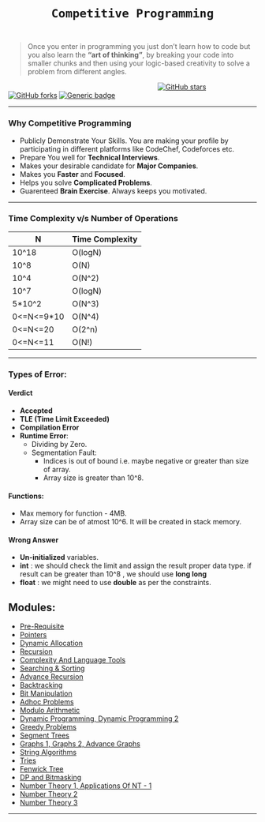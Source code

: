 <code>
  <h1 align="center">Competitive Programming</h1>
</code>

>   Once you enter in programming you just don’t learn how to code but you also learn the **“art of thinking”**, by breaking your code into smaller chunks and then using your logic-based creativity to solve a problem from different angles.

&nbsp;&nbsp;&nbsp;&nbsp;&nbsp;&nbsp;&nbsp;&nbsp;&nbsp;&nbsp;&nbsp;&nbsp;&nbsp;&nbsp;&nbsp;&nbsp;&nbsp;&nbsp;&nbsp;&nbsp;&nbsp;&nbsp;&nbsp;&nbsp;&nbsp;&nbsp;&nbsp;&nbsp;&nbsp;&nbsp;&nbsp;&nbsp;&nbsp;&nbsp;&nbsp;&nbsp;&nbsp;&nbsp;&nbsp;&nbsp;&nbsp;&nbsp;&nbsp;&nbsp;&nbsp;&nbsp;&nbsp;&nbsp;&nbsp;&nbsp;&nbsp;&nbsp;&nbsp;&nbsp;&nbsp;&nbsp;&nbsp;&nbsp;&nbsp;&nbsp;&nbsp;&nbsp;&nbsp;&nbsp;&nbsp;&nbsp;&nbsp;&nbsp;&nbsp;&nbsp;&nbsp;&nbsp;&nbsp;&nbsp;&nbsp;&nbsp;
[![GitHub stars](https://img.shields.io/github/stars/coding-ninja-dsa-competitive-package/codig-ninja-dsa-learning?color=orange&logo=github&style=for-the-badge)](GithubBadgeShields) 
[![GitHub forks](https://img.shields.io/github/forks/coding-ninja-dsa-competitive-package/codig-ninja-dsa-learning?color=orange&logo=github&style=for-the-badge)](GithubBadgeShields)
[![Generic badge](https://img.shields.io/badge/language-c%2B%2B-yellowgreen?style=for-the-badge&logo=c%2B%2B)](GithubBadgeShields)

---

### Why Competitive Programming

-   Publicly Demonstrate Your Skills. You are making your profile by participating in different platforms like CodeChef, Codeforces etc.
-   Prepare You well for **Technical Interviews**.
-   Makes your desirable candidate for **Major Companies**.
-   Makes you **Faster** and **Focused**.
-   Helps you solve **Complicated Problems**.
-   Guarenteed **Brain Exercise**. Always keeps you motivated.

---

### Time Complexity v/s Number of Operations 
>
|    N        |       Time Complexity|
| ----------  | -------------------- |
| 10^18       |       O(logN)        |
| 10^8        |       O(N)           |
| 10^4        |       O(N^2)         |
| 10^7        |       O(logN)        |
| 5*10^2      |       O(N^3)         |
| 0<=N<=9*10  |       O(N^4)         |
| 0<=N<=20    |       O(2^n)         |
| 0<=N<=11    |       O(N!)          |

---

### Types of Error:

#### **Verdict**
-   **Accepted**
-   **TLE (Time Limit Exceeded)**
-   **Compilation Error**
-   **Runtime Error**:
    -   Dividing by Zero.
    -   Segmentation Fault:
        -   Indices is out of bound i.e. maybe negative or greater than size of array.
        -   Array size is greater than 10^8.
#### **Functions**:
-   Max memory for function - 4MB.
-   Array size can be of atmost 10^6. It will be created in stack memory.
#### **Wrong Answer**
-   **Un-initialized** variables.
-   **int** : we should check the limit and assign the result proper data type. if result can be greater than 10^8 , we should use **long long**
-   **float** : we might need to use **double** as per the constraints.

## Modules:

-   [Pre-Requisite](./modules/001-prerequisite)<br>
-   [Pointers](./modules/002-pointers)<br>
-   [Dynamic Allocation](./modules/003-dynamic-allocation)<br>
-   [Recursion](./modules/004-recursion)<br>
-   [Complexity And Language Tools](./modules/005-Complexity-And-Language-Tools)<br>
-   [Searching & Sorting](./modules/006-searching-sorting)<br>
-   [Advance Recursion](./modules/007-Advance-Recursion)<br>
-   [Backtracking](./modules/008-Backtracking)<br>
-   [Bit Manipulation](./modules/009-Bit-Manipulation)<br>
-   [Adhoc Problems](./modules/010-Adhoc-Problems)<br>
-   [Modulo Arithmetic](./modules/011-Modulo-Arithmetic)<br>
-   [Dynamic Programming, Dynamic Programming 2](./modules/012-Dynamic-Programming)<br>
-   [Greedy Problems](./modules/013-Greedy-Problems)<br>
-   [Segment Trees](./modules/014-Segment-Trees)<br>
-   [Graphs 1, Graphs 2, Advance Graphs](./modules/015-Graphs)<br>
-   [String Algorithms](./modules/016-String-Algorithms)<br>
-   [Tries](./modules/017-Tries)<br>
-   [Fenwick Tree](./modules/018-Fenwick-Tree)<br>
-   [DP and Bitmasking](./modules/019-DP-And-Bitmasking)<br>
-   [Number Theory 1, Applications Of NT - 1](./modules/020-Number-Theory-1)<br>
-   [Number Theory 2](./modules/021-Number-Theory-2)<br>
-   [Number Theory 3](./modules/022-Number-Theory-3)<br>

---
